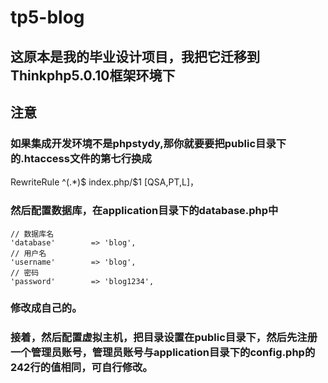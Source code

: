 # tp5-blog
## 这原本是我的毕业设计项目，我把它迁移到Thinkphp5.0.10框架环境下

## 注意

### 如果集成开发环境不是phpstydy,那你就要要把public目录下的.htaccess文件的第七行换成

  RewriteRule ^(.*)$ index.php/$1 [QSA,PT,L]，

### 然后配置数据库，在application目录下的database.php中

    // 数据库名
    'database'        => 'blog',
    // 用户名
    'username'        => 'blog',
    // 密码
    'password'        => 'blog1234',

### 修改成自己的。

### 接着，然后配置虚拟主机，把目录设置在public目录下，然后先注册一个管理员账号，管理员账号与application目录下的config.php的242行的值相同，可自行修改。


